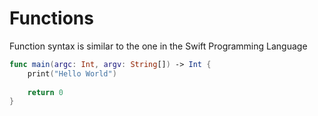 # Functions

Function syntax is similar to the one in the Swift Programming Language

```swift
func main(argc: Int, argv: String[]) -> Int {
    print("Hello World")
    
    return 0
}
```